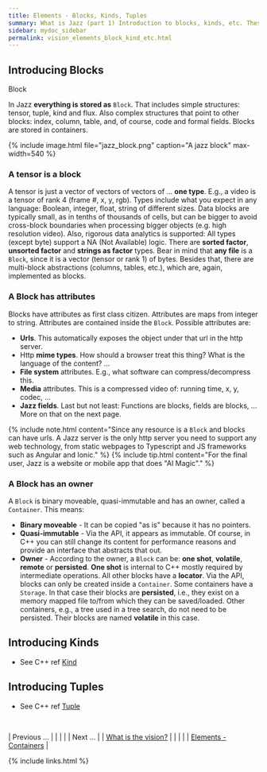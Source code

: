 ```yaml
---
title: Elements - Blocks, Kinds, Tuples
summary: What is Jazz (part 1) Introduction to blocks, kinds, etc. These classes are the basement for the "Jazz Magic".
sidebar: mydoc_sidebar
permalink: vision_elements_block_kind_etc.html
---
```


## Introducing Blocks

<span class="label label-info">Block</span>

In Jazz **everything is stored as** `Block`. That includes simple structures: tensor, tuple, kind and flux. Also complex structures
that point to other blocks: index, column, table, and, of course, code and formal fields. Blocks are stored in containers.

{% include image.html file="jazz_block.png" caption="A jazz block" max-width=540 %}

### A tensor is a block

A tensor is just a vector of vectors of vectors of ... **one type**. E.g., a video is a tensor of rank 4 (frame #, x, y, rgb). Types
include what you expect in any language: Boolean, integer, float, string of different sizes. Data blocks are typically small, as
in tenths of thousands of cells, but can be bigger to avoid cross-block boundaries when processing bigger objects (e.g. high resolution
video). Also, rigorous data analytics is supported: All types (except byte) support a NA (Not Available) logic. There are **sorted factor**,
**unsorted factor** and **strings as factor** types. Bear in mind that **any file** is a `Block`, since it is a vector (tensor or rank 1)
of bytes. Besides that, there are multi-block abstractions (columns, tables, etc.), which are, again, implemented as blocks.

### A Block has attributes

Blocks have attributes as first class citizen. Attributes are maps from integer to string. Attributes are contained inside the
`Block`. Possible attributes are:

* **Urls**. This automatically exposes the object under that url in the http server.
* Http **mime types**. How should a browser treat this thing? What is the language of the content? ...
* **File system** attributes. E.g., what software can compress/decompress this.
* **Media** attributes. This is a compressed video of: running time, x, y, codec, ...
* **Jazz fields**. Last but not least: Functions are blocks, fields are blocks, ... More on that on the next page.

{% include note.html content="Since any resource is a `Block` and blocks can have urls. A Jazz server is the only http server you need
to support any web technology, from static webpages to Typescript and JS frameworks such as Angular and Ionic." %}
{% include tip.html content="For the final user, Jazz is a website or mobile app that does \"AI Magic\"." %}

### A Block has an owner

A `Block` is binary moveable, quasi-immutable and has an owner, called a `Container`.
This means:

* **Binary moveable** - It can be copied "as is" because it has no pointers.
* **Quasi-immutable** - Via the API, it appears as immutable. Of course, in C++ you can still change its content for performance reasons
and provide an interface that abstracts that out.
* **Owner** - According to the owner, a `Block` can be: **one shot**, **volatile**, **remote** or **persisted**. **One shot** is internal
to C++ mostly required by intermediate operations. All other blocks have a **locator**. Via the API, blocks can only be created inside a
`Container`. Some containers have a `Storage`. In that case their blocks are **persisted**, i.e., they exist on a memory mapped file
to/from which they can be saved/loaded. Other containers, e.g., a tree used in a tree search, do not need to be persisted. Their blocks are
named **volatile** in this case.

## Introducing Kinds

* See C++ ref [Kind](/develop_jazz02/classjazz__elements_1_1Kind.html)

## Introducing Tuples

* See C++ ref [Tuple](/develop_jazz02/classjazz__elements_1_1Tuple.html)

<br/>

| <span class="label label-default">Previous ...</span> | | | | | <span class="label label-info">Next ...</span> |
| [What is the vision?](vision_intro_page.html) | | | | | [Elements - Containers](vision_elements_containers.html) |

{% include links.html %}

